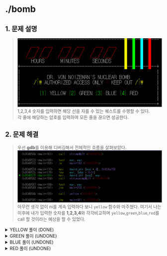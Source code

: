 # ./bomb

## 1. 문제 설명

> <img src="../image/HW_5/e1.png"><br> 1,2,3,4 숫자를 입력하면 해당 선을 자를 수 있는 퀘스트를 수행할 수 있다.<br>각 줄에 해당하는 암호를 입력하여 모든 줄을 끊으면 성공한다.
## 2. 문제 해결 

> 우선 **gdb**를 이용해 디버깅해서 전체적인 흐름을 살펴보았다. <br><img src="../image/HW_5/e2.png"><br> 아무런 생각 없이 ni를 계속 입력하다 보니 `yellow` 함수와 마주쳤다. 여기서 나는 이후에 내가 입력한 숫자를 **1,2,3,4**와 각각비교하며 `yellow`,`green`,`blue`,`red`를 call 할 것이라는 예상을 할 수 있었다.
<details>
<summary>YELLOW 풀이 (DONE)</summary>
<div markdown="1">

> 해결해야 할 문제는 `yellow`이므로, `yellow`함수로 들어가 보았다. <br><img src="../image/HW_5/e3.png"><br>`yellow-preflight`라는 함수에서 암호를 입력받고 자세한건 모르겠지만 그 이후로 뭔가 한글자 한글자씩 비교를 하며 여러 분기가 있다는 것을 알 수 있었다.

> 여기서 나는 배웠던 **rabin2**를 이용해 디버깅해서 그래프를 보고 싶었다. <br><img src="../image/HW_5/e4.png"><br>`r2 ./filename -A`*를 통해 analyze를 한 채로 디버깅모드로 진입할 수 있다.*

> `s main`을 통해 main함수로 들어갈 수 있고 `VV`를 입력하면 현재 함수의 그래프를 볼 수 있다. <br><img src="../image/HW_5/e5.png"><br> main에서 어떤 분기에서 어떤 함수로 가는지 그래픽요소로 볼 수 있어서 정말 좋았다.<br>*Tip : 함수마다 tag?가 있는 것을 볼 수 있다. 그림에서 main함수 안에서는 `call sym.imp.signal;[gb]` 그 밑에있는 파란색 함수는 `[ge]`, 그 밑 흰색은 `[gg]` <br>여기서 `gb`,`ge` 명령어를 입력하면 해당 함수로 바로 들어가진다! 또한 `u`를 입력하면 바로 전 함수로 돌아와진다. (병민이형이 알려줬당)*

> 어쨌든 밑으로 쭉 내려오다 보면 `yellow`함수를 콜하는 부분을 볼 수 있다. <br><img src="../image/HW_5/e6.png"><br>*이렇게 밑으로 내려오면서 볼 수도 있고 **gdb**를 이용해 함수 주소값을 찾은 뒤 주소값으로도 찾을 수 있다.*

> 찾은 `yellow`함수를 보기 위해 명령어 `go `를 입력해서 들어가 보았다.<br><img src="../image/HW_5/e7.png"><br><img src="../image/HW_5/e8.png"><br>`yellow`함수로 들어와 밑으로 내려가며 쭉 확인을 해보았다. 맨 위 `[gc]`함수 내부에 <br>`if(var) goto 0x804977c;[gb]`<Br>를 볼 수 있다. 그 밑 `[gd]`부터 `[gi]`까지에서도 똑같은 조건문을 볼 수 있다.<br>그리고 맨 마지막 조건 `[gk]`를 보면 `if(!var) goto 0x804978b;[gj]`가 있다.<Br>여기서 나는 처음에서 하나씩 비교하며 틀리다면 `[gb]`로 가서 실패를 처리하고 맨 마지막조건 까지 도달 했을 때 조건에 맞다면 `[gj]`로 가서 성공을 처리하는 것을 생각할 수 있었다.

> 다시 처음 `[gc]`로 가서 살펴보았다.<br><img src="../image/HW_5/e9.png"><br>아까 **gdb**로 디버깅 했을 때 찾았던 `yellow_preflight`함수가 보인다. 이 함수에서 암호를 입력받았던 걸 기억해야 한다.<br>명령어 `ga`를 통해 `yellow_preflight`함수 내부로 들어가보았다.<br><img src="../image/HW_5/e10.png"><br>무엇인가를 열심히 쭉쭉 하다가 `fgets`함수를 통해 입력받는 것을 확인할 수 있었다. 

> 명령어 `gb`를 통해 `fgets`함수로 들어가 보았다. <br><img src="../image/HW_5/e11.png"><br>일단 이 함수가 <br>`green_preflight`<br>`blue_preflight`<br>`red_preflight`<br>`yellow_preflight`<br>총 네개의 함수에서 call된다는 것을 볼 수 있었고, `0x804c014`에 저장하는 것을 알 수 있었다.

> 다시 나와서 `[gc]`를 살펴보았다. <br><img src="../image/HW_5/e9.png"><br>`obj.buffer`는 내가 입력한 input의 첫 주소와 같다. 그리고 그 값을 `eax`에 저장한다.<br>`al`은 `eax`(32bit)의 하위 8bit(1byte)만을 가리키므로 input의 첫 글자만 따온 것이다.<br>그 후, 그 글자를 `0x38`(8)과 비교하여 다르면 `[gb]`로 가서 실패를 처리하는 것이다.

> <img src="../image/HW_5/e7.png"><img src="../image/HW_5/e8.png"><br>그 다음으로 `obj.buffer`의 주소값에서 하나씩 증가하며 `0x34`, `0x33`, `0x37`, `0x31`, `0x30`, `0x36`, 마지막으로 `0x35`와 비교하며 조건을 마무리 한다.

>즉 답은 84371065임을 알 수 있다!<br><img src="../image/HW_5/e12.png">
</div>
</details>
<details>
<summary>GREEN 풀이 (UNDONE)</summary>
<div markdown="1">
</div>
</details>
<details>
<summary>BLUE 풀이 (UNDONE)</summary>
<div markdown="1">
</div>
</details>
<details>
<summary>RED 풀이 (UNDONE)</summary>
<div markdown="1">
</div>
</details>